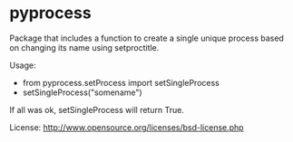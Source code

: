 pyprocess
=========

Package that includes a function to create a single unique process based on changing its name using setproctitle.

Usage:

- from pyprocess.setProcess import setSingleProcess
- setSingleProcess("somename")

If all was ok, setSingleProcess will return True. 

License: http://www.opensource.org/licenses/bsd-license.php
